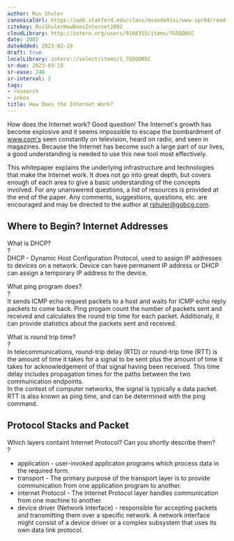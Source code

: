 ```yaml
---
author: Rus Shuler
canonicalUrl: https://web.stanford.edu/class/msande91si/www-spr04/readings/week1/InternetWhitepaper.htm
citekey: RusShulerHowDoesInternet2002
cloudLibrary: http://zotero.org/users/9108355/items/7G5QQNSC
date: 2002
dateAdded: 2023-02-19
draft: true
localLibrary: zotero://select/items/1_7G5QQNSC
sr-due: 2023-03-15
sr-ease: 248
sr-interval: 2
tags:
- research
- inbox
title: How Does the Internet Work?
---
```

   
How does the Internet work? Good question! The Internet's growth has become explosive and it seems impossible to escape the bombardment of www.com's seen constantly on television, heard on radio, and seen in magazines. Because the Internet has become such a large part of our lives, a good understanding is needed to use this new tool most effectively.   
   
This whitepaper explains the underlying infrastructure and technologies that make the Internet work. It does not go into great depth, but covers enough of each area to give a basic understanding of the concepts involved. For any unanswered questions, a list of resources is provided at the end of the paper. Any comments, suggestions, questions, etc. are encouraged and may be directed to the author at rshuler@gobcg.com.   
   
## Where to Begin? Internet Addresses   
   
What is DHCP?   
?   
DHCP - Dynamic Host Configuration Protocol, used to assign IP addresses to devices on a network. Device can have permanent IP address or DHCP can assign a temporary IP address to the device.   
   
What ping program does?   
?   
It sends ICMP echo request packets to a host and waits for ICMP echo reply packets to come back. Ping progam count the number of packets sent and received and calculates the round trip time for each packet. Additionaly, it can provide statistics about the packets sent and received.   
   
What is round trip time?   
?   
In telecommunications, round-trip delay (RTD) or round-trip time (RTT) is the amount of time it takes for a signal to be sent plus the amount of time it takes for acknowledgement of that signal having been received. This time delay includes propagation times for the paths between the two communication endpoints.   
In the context of computer networks, the signal is typically a data packet. RTT is also known as ping time, and can be determined with the ping command.   
   
## Protocol Stacks and Packet   
   
Which layers containt Internet Protocol? Can you shortly describe them?   
?   
   
- application - user-invoked applicaton programs which process data in the required form.   
- transport - The primary purpose of the transport layer is to provide communication from one application program to another.   
- internet Protocol - The Internet Protocol layer handles communication from one machine to another.   
- device driver (Network Interface) - responsible for accepting packets and transmitting them over a specific network. A network interface might consist of a device driver or a complex subsystem that uses its own data link protocol.